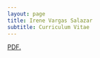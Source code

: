 ```yaml
---
layout: page
title: Irene Vargas Salazar
subtitle: Curriculum Vitae
---
```


<a href="ivargasa.github.io/_posts/Curriculum_vitae.pdf" target="_blank">PDF.</a>
